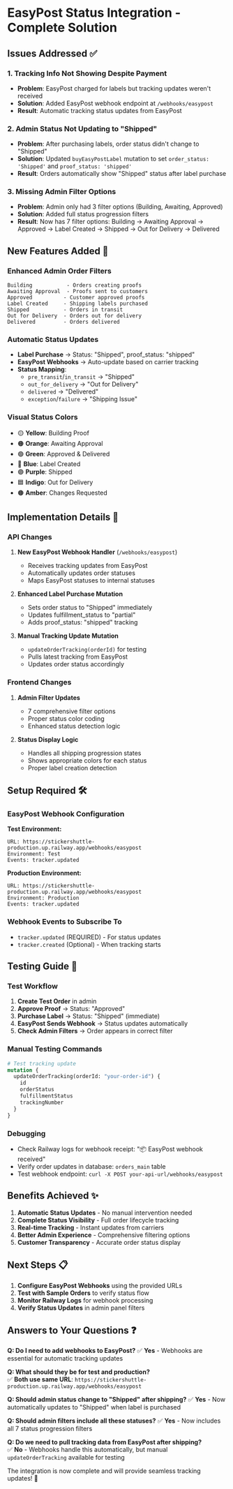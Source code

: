 # EasyPost Status Integration - Complete Solution

## Issues Addressed ✅

### 1. **Tracking Info Not Showing Despite Payment**
- **Problem**: EasyPost charged for labels but tracking updates weren't received
- **Solution**: Added EasyPost webhook endpoint at `/webhooks/easypost`
- **Result**: Automatic tracking status updates from EasyPost

### 2. **Admin Status Not Updating to "Shipped"**  
- **Problem**: After purchasing labels, order status didn't change to "Shipped"
- **Solution**: Updated `buyEasyPostLabel` mutation to set `order_status: 'Shipped'` and `proof_status: 'shipped'`
- **Result**: Orders automatically show "Shipped" status after label purchase

### 3. **Missing Admin Filter Options**
- **Problem**: Admin only had 3 filter options (Building, Awaiting, Approved)
- **Solution**: Added full status progression filters
- **Result**: Now has 7 filter options: Building → Awaiting Approval → Approved → Label Created → Shipped → Out for Delivery → Delivered

## New Features Added 🚀

### **Enhanced Admin Order Filters**
```
Building           - Orders creating proofs
Awaiting Approval  - Proofs sent to customers  
Approved          - Customer approved proofs
Label Created     - Shipping labels purchased
Shipped           - Orders in transit
Out for Delivery  - Orders out for delivery
Delivered         - Orders delivered
```

### **Automatic Status Updates**
- **Label Purchase** → Status: "Shipped", proof_status: "shipped"
- **EasyPost Webhooks** → Auto-update based on carrier tracking
- **Status Mapping**:
  - `pre_transit`/`in_transit` → "Shipped" 
  - `out_for_delivery` → "Out for Delivery"
  - `delivered` → "Delivered"
  - `exception`/`failure` → "Shipping Issue"

### **Visual Status Colors**
- 🟡 **Yellow**: Building Proof
- 🟠 **Orange**: Awaiting Approval  
- 🟢 **Green**: Approved & Delivered
- 🔵 **Blue**: Label Created
- 🟣 **Purple**: Shipped
- 🟦 **Indigo**: Out for Delivery
- 🟤 **Amber**: Changes Requested

## Implementation Details 🔧

### **API Changes**
1. **New EasyPost Webhook Handler** (`/webhooks/easypost`)
   - Receives tracking updates from EasyPost
   - Automatically updates order statuses
   - Maps EasyPost statuses to internal statuses

2. **Enhanced Label Purchase Mutation**
   - Sets order status to "Shipped" immediately
   - Updates fulfillment_status to "partial"
   - Adds proof_status: "shipped" tracking

3. **Manual Tracking Update Mutation**
   - `updateOrderTracking(orderId)` for testing
   - Pulls latest tracking from EasyPost
   - Updates order status accordingly

### **Frontend Changes**
1. **Admin Filter Updates**
   - 7 comprehensive filter options
   - Proper status color coding
   - Enhanced status detection logic

2. **Status Display Logic**
   - Handles all shipping progression states
   - Shows appropriate colors for each status
   - Proper label creation detection

## Setup Required 🛠️

### **EasyPost Webhook Configuration**

**Test Environment:**
```
URL: https://stickershuttle-production.up.railway.app/webhooks/easypost
Environment: Test
Events: tracker.updated
```

**Production Environment:**
```
URL: https://stickershuttle-production.up.railway.app/webhooks/easypost  
Environment: Production
Events: tracker.updated
```

### **Webhook Events to Subscribe To**
- `tracker.updated` (REQUIRED) - For status updates
- `tracker.created` (Optional) - When tracking starts

## Testing Guide 🧪

### **Test Workflow**
1. **Create Test Order** in admin
2. **Approve Proof** → Status: "Approved" 
3. **Purchase Label** → Status: "Shipped" (immediate)
4. **EasyPost Sends Webhook** → Status updates automatically
5. **Check Admin Filters** → Order appears in correct filter

### **Manual Testing Commands**
```graphql
# Test tracking update
mutation {
  updateOrderTracking(orderId: "your-order-id") {
    id
    orderStatus
    fulfillmentStatus
    trackingNumber
  }
}
```

### **Debugging**
- Check Railway logs for webhook receipt: "📦 EasyPost webhook received"
- Verify order updates in database: `orders_main` table
- Test webhook endpoint: `curl -X POST your-api-url/webhooks/easypost`

## Benefits Achieved ✨

1. **Automatic Status Updates** - No manual intervention needed
2. **Complete Status Visibility** - Full order lifecycle tracking  
3. **Real-time Tracking** - Instant updates from carriers
4. **Better Admin Experience** - Comprehensive filtering options
5. **Customer Transparency** - Accurate order status display

## Next Steps 📋

1. **Configure EasyPost Webhooks** using the provided URLs
2. **Test with Sample Orders** to verify status flow
3. **Monitor Railway Logs** for webhook processing
4. **Verify Status Updates** in admin panel filters

## Answers to Your Questions ❓

**Q: Do I need to add webhooks to EasyPost?**
✅ **Yes** - Webhooks are essential for automatic tracking updates

**Q: What should they be for test and production?**  
✅ **Both use same URL**: `https://stickershuttle-production.up.railway.app/webhooks/easypost`

**Q: Should admin status change to "Shipped" after shipping?**
✅ **Yes** - Now automatically updates to "Shipped" when label is purchased

**Q: Should admin filters include all these statuses?**
✅ **Yes** - Now includes all 7 status progression filters

**Q: Do we need to pull tracking data from EasyPost after shipping?**  
✅ **No** - Webhooks handle this automatically, but manual `updateOrderTracking` available for testing

The integration is now complete and will provide seamless tracking updates! 🎉 
